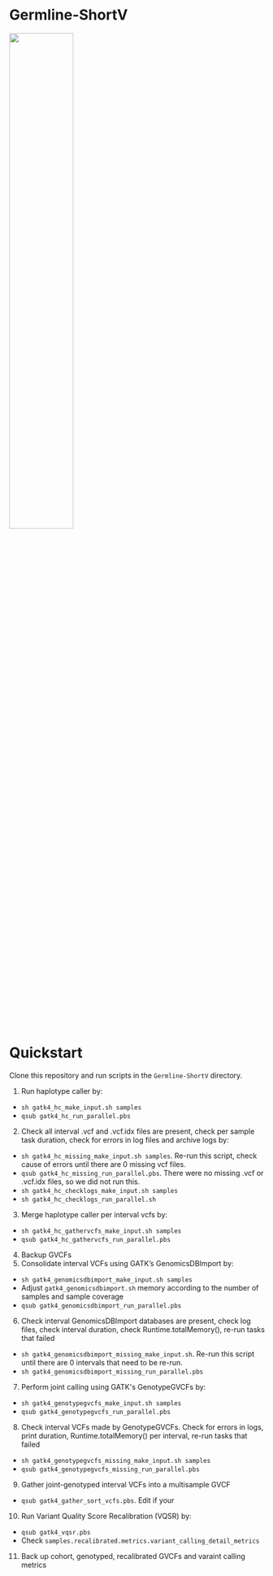 # Germline-ShortV
<img src="https://user-images.githubusercontent.com/49257820/87390949-2b253080-c5ed-11ea-83a2-b559c0c4df2e.png" width="50%" height="50%">

# Quickstart

Clone this repository and run scripts in the `Germline-ShortV` directory.

1. Run haplotype caller by:
  * `sh gatk4_hc_make_input.sh samples`
  * `qsub gatk4_hc_run_parallel.pbs`
2. Check all interval .vcf and .vcf.idx files are present, check per sample task duration, check for errors in log files and archive logs by:
  * `sh gatk4_hc_missing_make_input.sh samples`. Re-run this script, check cause of errors until there are 0 missing vcf files.
  * `qsub gatk4_hc_missing_run_parallel.pbs`. There were no missing .vcf or .vcf.idx files, so we did not run this. 
  * `sh gatk4_hc_checklogs_make_input.sh samples`
  * `sh gatk4_hc_checklogs_run_parallel.sh`
3. Merge haplotype caller per interval vcfs by:
  * `sh gatk4_hc_gathervcfs_make_input.sh samples`
  * `qsub gatk4_hc_gathervcfs_run_parallel.pbs`
4. Backup GVCFs
5. Consolidate interval VCFs using GATK’s GenomicsDBImport by:
  * `sh gatk4_genomicsdbimport_make_input.sh samples`
  * Adjust `gatk4_genomicsdbimport.sh` memory according to the number of samples and sample coverage 
  * `qsub gatk4_genomicsdbimport_run_parallel.pbs`
6. Check interval GenomicsDBImport databases are present, check log files, check interval duration, check Runtime.totalMemory(), re-run tasks that failed
  * `sh gatk4_genomicsdbimport_missing_make_input.sh`. Re-run this script until there are 0 intervals that need to be re-run. 
  * `sh gatk4_genomicsdbimport_missing_run_parallel.pbs`
7. Perform joint calling using GATK's GenotypeGVCFs by:
  * `sh gatk4_genotypegvcfs_make_input.sh samples`
  * `qsub gatk4_genotypegvcfs_run_parallel.pbs`
8. Check interval VCFs made by GenotypeGVCFs. Check for errors in logs, print duration, Runtime.totalMemory() per interval, re-run tasks that failed
  * `sh gatk4_genotypegvcfs_missing_make_input.sh samples`
  * `qsub gatk4_genotypegvcfs_missing_run_parallel.pbs`
9. Gather joint-genotyped interval VCFs into a multisample GVCF
  * `qsub gatk4_gather_sort_vcfs.pbs`. Edit if your
10. Run Variant Quality Score Recalibration (VQSR) by:
  * `qsub gatk4_vqsr.pbs`
  * Check `samples.recalibrated.metrics.variant_calling_detail_metrics`
11. Back up cohort, genotyped, recalibrated GVCFs and varaint calling metrics 
